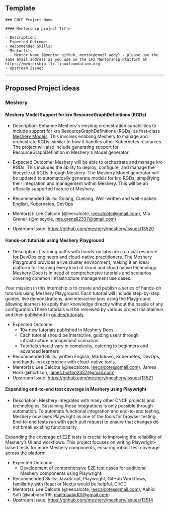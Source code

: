## Template

```
### CNCF Project Name

#### Mentorship project Title

- Description:
- Expected Outcome:
- Recommended Skills:
- Mentor(s):
  - Mentor Name (@mentor_github, mentor@email.addy) - please use the same email address as you use on the LFX Mentorship Platform at https://mentorship.lfx.linuxfoundation.org
- Upstream Issue:

```

---


## Proposed Project ideas

### Meshery

#### Meshery Model Support for kro ResourceGraphDefinitions (RGDs)

- Description: Enhance Meshery's existing orchestration capabilities to include support for kro ResourceGraphDefinitions (RGDs) as first-class [Meshery Models](https://docs.meshery.io/concepts/logical/models). This involves enabling Meshery to manage and orchestrate RGDs, similar to how it handles other Kubernetes resources.  The project will also include generating support for ResourceGraphDefinition in Meshery's Model generator.

- Expected Outcome:  Meshery will be able to orchestrate and manage kro RGDs.  This includes the ability to deploy, configure, and manage the lifecycle of RGDs through Meshery.  The Meshery Model generator will be updated to automatically generate models for kro RGDs, simplifying their integration and management within Meshery. This will be an officially supported feature of Meshery.
- Recommended Skills: Golang, Cuelang, Well-written and well-spoken English, Kubernetes, DevOps
- Mentor(s): Lee Calcote (@leecalcote, leecalcote@gmail.com), Mia Grenell (@miacycle, mia.grenell2337@gmail.com)
- Upstream Issue: https://github.com/meshery/meshery/issues/13520

#### Hands-on tutorials using Meshery Playground

- Description: Learning paths with hands-on labs are a crucial resource for DevOps engineers and cloud-native practitioners. The Meshery Playground provides a live cluster environment, making it an ideal platform for learning every kind of cloud and cloud native technology. Meshery Docs is in need of comprehensive tutorials and scenarios covering common infrastructure management use cases.

Your mission in this internship is to create and publish a series of hands-on tutorials using Meshery Playground. Each tutorial will include step-by-step guides, live demonstrations, and interactive labs using the Playground allowing learners to apply their knowledge directly without the hassle of any configuration.These tutorials will be reviewed by various project maintainers and then published in [guides/tutorials](https://docs.meshery.io/guides/tutorials).

- Expected Outcome:
  - 10+ new tutorials published in Meshery Docs.
  - Each tutorial should be interactive, guiding users through infrastructure management scenarios.
  - Tutorials should vary in complexity, catering to beginners and advanced learners
- Recommended Skills: written English, Markdown, Kubernetes, DevOps, and hands-on experience with cloud-native tools.
- Mentor(s): Lee Calcote (@leecalcote, leecalcote@gmail.com), James Horti (@hortison, james.horton2337@gmail.com)
- Upstream Issue: https://github.com/meshery/meshery/issues/13521

#### Expanding end-to-end test coverage in Meshery using Playwright

- Description: Meshery integrates with many other CNCF projects and technologies. Sustaining those integrations is only possible through automation. To automate functional integration and end-to-end testing, Meshery now uses Playwright as one of the tools for browser testing. End-to-end tests run with each pull request to ensure that changes do not break existing functionality.

Expanding the coverage of E2E tests is crucial to improving the reliability of Meshery’s UI and workflows. This project focuses on writing Playwright-based tests for more Meshery components, ensuring robust test coverage across the platform.

- Expected Outcome:
  - Development of comprehensive E2E test cases for additional Meshery components using Playwright.
- Recommended Skills: JavaScript, Playwright, GitHub Workflows, familiarity with React or Nextjs would be helpful, CI/CD
- Mentor(s): Lee Calcote (@leecalcote, leecalcote@gmail.com), Aabid Sofi (@aabidsofi19, mailtoaabid01@gmail.com)
- Upstream Issue: https://github.com/meshery/meshery/issues/13514

